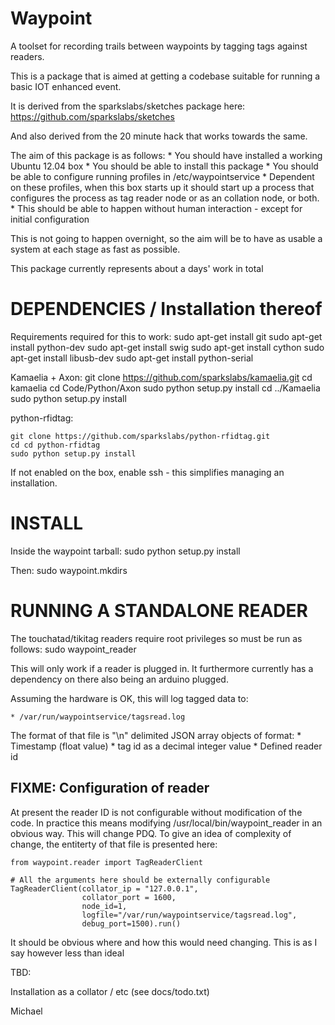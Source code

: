 Waypoint
========

A toolset for recording trails between waypoints by tagging tags against readers.

This is a package that is aimed at getting a codebase suitable for
running a basic IOT enhanced event.

It is derived from the sparkslabs/sketches package here:
    https://github.com/sparkslabs/sketches
    
And also derived from the 20 minute hack that works towards the same.

The aim of this package is as follows:
    * You should have installed a working Ubuntu 12.04 box
    * You should be able to install this package
    * You should be able to configure running profiles in /etc/waypointservice
        * Dependent on these profiles, when this box starts up it should
          start up a process that configures the process as tag reader node
          or as an collation node, or both.
        * This should be able to happen without human interaction - except
          for initial configuration

This is not going to happen overnight, so the aim will be to have as usable
a system at each stage as fast as possible.

This package currently represents about a days' work in total

DEPENDENCIES / Installation thereof
===================================
Requirements required for this to work:
    sudo apt-get install git
    sudo apt-get install python-dev
    sudo apt-get install swig
    sudo apt-get install cython
    sudo apt-get install libusb-dev
    sudo apt-get install python-serial


Kamaelia + Axon:
    git clone https://github.com/sparkslabs/kamaelia.git
    cd kamaelia
    cd Code/Python/Axon
    sudo python setup.py install
    cd ../Kamaelia
    sudo python setup.py install


python-rfidtag:

    git clone https://github.com/sparkslabs/python-rfidtag.git
    cd cd python-rfidtag
    sudo python setup.py install

If not enabled on the box, enable ssh - this simplifies managing an installation.


INSTALL
=======

Inside the waypoint tarball:
    sudo python setup.py install

Then:
    sudo waypoint.mkdirs

RUNNING A STANDALONE READER
===========================

The touchatad/tikitag readers require root privileges so must be run as follows:
    sudo waypoint_reader


This will only work if a reader is plugged in. It furthermore currently has
a dependency on there also being an arduino plugged.

Assuming the hardware is OK, this will log tagged data to:

    * /var/run/waypointservice/tagsread.log

The format of that file is "\n" delimited JSON array objects of format:
    * Timestamp (float value)
    * tag id as a decimal integer value
    * Defined reader id

FIXME: Configuration of reader
------------------------------
At present the reader ID is not configurable without modification of the
code. In practice this means modifying /usr/local/bin/waypoint_reader in an obvious way. This will change PDQ. To give an idea of complexity of change,
the entiterty of that file is presented here:

    from waypoint.reader import TagReaderClient

    # All the arguments here should be externally configurable
    TagReaderClient(collator_ip = "127.0.0.1",
                    collator_port = 1600,
                    node_id=1,
                    logfile="/var/run/waypointservice/tagsread.log",
                    debug_port=1500).run()


It should be obvious where and how this would need changing. This is
as I say however less than ideal


TBD:

Installation as a collator / etc (see docs/todo.txt)





Michael